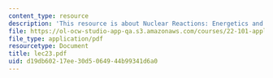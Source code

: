 ```yaml
---
content_type: resource
description: 'This resource is about Nuclear Reactions: Energetics and Compound Nucleus.'
file: https://ol-ocw-studio-app-qa.s3.amazonaws.com/courses/22-101-applied-nuclear-physics-fall-2006/d19db60217ee30d5064944b99341d6a0_lec23.pdf
file_type: application/pdf
resourcetype: Document
title: lec23.pdf
uid: d19db602-17ee-30d5-0649-44b99341d6a0
---
```

